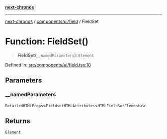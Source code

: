 [**next-chronos**](../../../../README.md)

***

[next-chronos](../../../../README.md) / [components/ui/field](../README.md) / FieldSet

# Function: FieldSet()

> **FieldSet**(`__namedParameters`): `Element`

Defined in: [src/components/ui/field.tsx:10](https://github.com/Bababum95/next-chronos/blob/41860730c8dd12c16699269e1eee86402c8d1a9f/src/components/ui/field.tsx#L10)

## Parameters

### \_\_namedParameters

`DetailedHTMLProps`\<`FieldsetHTMLAttributes`\<`HTMLFieldSetElement`\>\>

## Returns

`Element`
